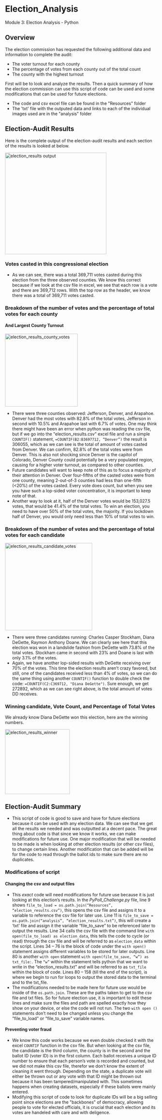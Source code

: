 # Election_Analysis
Module 3: Election Analysis - Python
## Overview
The election commission has requested the following additional data and information to complete the audit:
-	The voter turnout for each county 
-	The percentage of votes from each county out of the total count
-	The county with the highest turnout

First will be to look and analyze the results. Then a quick summary of how the election commission can use this script of code can be used and some modifications that can be used for future elections.

- The code and csv excel file can be found in the "Resources" folder
- The 'txt' file with the outputed data and links to each of the individual images used are in the "analysis" folder

## Election-Audit Results
Here is the complete output of the election-audit results and each section of the results is looked at below.

<img width="335" alt="election_results output" src="https://user-images.githubusercontent.com/79118630/111083102-21d4c680-84e2-11eb-9806-598a2d724150.png">

### Votes casted in this congressional election
- As we can see, there was a total 369,711 votes casted during this election from the three observed counties. We know this correct because if we look at the csv file in excel, we see that each row is a vote and there are 369,712 rows. With the top row as the header, we know there was a total of 369,711 votes casted.
### Breakdown of the number of votes and the percentage of total votes for each county
#### And Largest County Turnout

<img width="240" alt="election_results_county_votes" src="https://user-images.githubusercontent.com/79118630/111083346-82183800-84e3-11eb-9bb8-d7bfc8f3bf4f.png">

- There were three counties observed: Jefferson, Denver, and Arapahoe. Denver had the most votes with 82.8% of the total votes, Jefferson in second with 10.5% and Arapahoe last with 6.7% of votes. One may think there might have been an error when python was reading the csv file, but if we go into the "election_results.csv" excel file and run a simple `COUNTIF()` statement, `=COUNTIF(B2:B3697712, “Denver”)` the result is 306055, which as we can see is the total of amount of votes casted from Denver. We can confirm, 82.8% of the total votes were from Denver. This is also not shocking since Denver is the capitol of Colorado, Denver County could potentially be a very populated region, causing for a higher voter turnout, as compared to other counties.
- Future candidates will want to keep note of this as to focus a majority of their attention in Denver. Over four-fifths of the casted votes were from one county, meaning 2-out-of-3 counties had less than one-fifth (<20%) of the votes casted. Every vote does count, but when you see you have such a lop-sided voter concentration, it is important to keep note of that. 
- Another way to look at it, half of the Denver votes would be 153,027.5 votes, that would be 41.4% of the total votes. To win an election, you need to have over 50% of the total votes, the majority. If you lockdown half of Denver, you would only need less than 10% of total votes to win.
### Breakdown of the number of votes and the percentage of total votes for each candidate

<img width="288" alt="election_results_candidate_votes" src="https://user-images.githubusercontent.com/79118630/111083409-d3282c00-84e3-11eb-82d5-8778ac5f8bc4.png">

- There were three candidates running: Charles Casper Stockham, Diana DeGette, Raymon Anthony Doane. We can clearly see here that this election was won in a landslide fashion from DeGette with 73.8% of the total votes. Stockham came in second with 23% and Doane is last with only 3.1% of the votes. 
- Again, we have another lop-sided results with DeGette receiving over 70% of the votes. This time the election results aren’t crazy favored, but still, one of the candidates received less than 4% of votes, so we can do the same thing using another `COUNTIF()` function to double check the code: `=COUNTIF(C2:C369712, "Diana DeGette")`. Sure enough, we get 272892, which as we can see right above, is the total amount of votes DD receives. 
### Winning candidate, Vote Count, and Percentage of Total Votes
We already know Diana DeGette won this election, here are the winning numbers.

<img width="214" alt="election_results_winner" src="https://user-images.githubusercontent.com/79118630/111083216-c1925480-84e2-11eb-8ace-413526a8cced.png">

## Election-Audit Summary
- This script of code is good to save and have for future elections because it can be used with any election data. We can see that we get all the results we needed and was outputted at a decent pace. The great thing about code is that since we know it works, we can make modifications for future use. One major modification that will be needed to be made is when looking at other election results (or other csv files), to change certain lines. Another modification that can be added will be for the code to read through the ballot ids to make sure there are no duplicates. 
### Modifications of script 
#### Changing the csv and output files 
- This _exact_ code will need modifications for future use because it is just looking at this election’s results. In the *PyPoll_Challenge.py* file, line 9 shows `file_to_load = os.path.join(“Resources”, “election_results.csv”)`, this opens the csv file and assigns it to a variable to reference the csv file for later use. Line 11 is `file_to_save = os.path.join(“analysis”, “election_results.txt”)`, this will create a ‘txt’ file and assign it the variable “file_to_save” to be referenced later to output the results. Line 34 calls the csv file with the command line `with open(file_to_load) as election_data`, this tells the code to cycle (or read) through the csv file and will be referred to as `election_data` within the script. Lines 34 – 76 is the block of code under the `with open()` statement assigns different variables to be stored for later outputs. Line 80 is another `with open` statement `with open(file_to_save, “w”) as txt_file:`. The `“w”` within the statement tells python that we want to write in the “election_results.txt” and will be referred to as `txt_file` within the block of code. Lines 80 – 158 (till the end of the script), is where we begin to run for loops to output the stored data to the terminal and to the txt_file.
- The modifications needed to be made here for future use would be inside of the `os.path.join`. These are the paths taken to get to the csv file and txt files. So for future election use, it is important to edit these lines and make sure the files and path are spelled exactly how they show on your device, or else the code will not run. The two `with open ()` statements don’t need to be changed unless you change the "file_to_load" or "file_to_save" variable names. 
#### Preventing voter fraud
- We know this code works because we even double checked it with the excel `COUNTIF` function in the csv file. But when looking at the csv file, the candidate is the third column, the county is in the second and the ballot ID (voter ID) is in the first column. Each ballot receives a unique ID number to ensure that each person’s vote is recorded and counted, but we did not make this csv file, therefor we don’t know the extent of cleaning it went through. Depending on the state, a duplicate vote will either be thrown out or any vote with that ID might be thrown out because it has been tampered/manipulated with. This sometimes happens when creating datasets, especially if these ballots were mainly entered. 
- Modifying this script of code to look for duplicate IDs will be a big selling point since elections are the "backbones" of democracy, allowing people to vote for elected officials, it is crucial that each election and its votes are handeled with care and with deligence.
